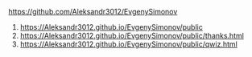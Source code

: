 <https://github.com/Aleksandr3012/EvgenySimonov>
1. <https://Aleksandr3012.github.io/EvgenySimonov/public>
1. <https://Aleksandr3012.github.io/EvgenySimonov/public/thanks.html>
1. <https://Aleksandr3012.github.io/EvgenySimonov/public/qwiz.html>